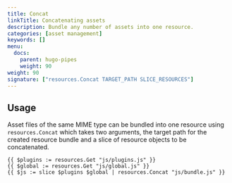 ```yaml
---
title: Concat
linkTitle: Concatenating assets
description: Bundle any number of assets into one resource.
categories: [asset management]
keywords: []
menu:
  docs:
    parent: hugo-pipes
    weight: 90
weight: 90
signature: ["resources.Concat TARGET_PATH SLICE_RESOURCES"]
---
```


## Usage

Asset files of the same MIME type can be bundled into one resource using `resources.Concat` which takes two arguments, the target path for the created resource bundle and a slice of resource objects to be concatenated.

```go-html-template
{{ $plugins := resources.Get "js/plugins.js" }}
{{ $global := resources.Get "js/global.js" }}
{{ $js := slice $plugins $global | resources.Concat "js/bundle.js" }}
```
